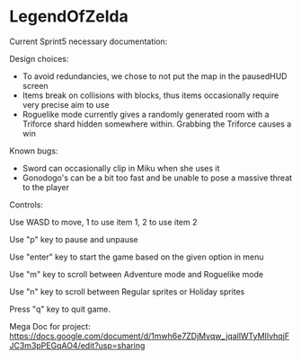 # LegendOfZelda

Current Sprint5 necessary documentation:

Design choices:
- To avoid redundancies, we chose to not put the map in the pausedHUD screen
- Items break on collisions with blocks, thus items occasionally require very precise aim to use
- Roguelike mode currently gives a randomly generated room with a Triforce shard hidden somewhere within. Grabbing the Triforce causes a win

Known bugs: 
- Sword can occasionally clip in Miku when she uses it
- Gonodogo's can be a bit too fast and be unable to pose a massive threat to the player

Controls:

Use WASD to move, 1 to use item 1, 2 to use item 2

Use "p" key to pause and unpause

Use "enter" key to start the game based on the given option in menu

Use "m" key to scroll between Adventure mode and Roguelike mode

Use "n" key to scroll between Regular sprites or Holiday sprites

Press "q" key to quit game.

Mega Doc for project: https://docs.google.com/document/d/1mwh6e7ZDjMvqw_jqallWTyMIIvhqjFJC3m3pPEGqAO4/edit?usp=sharing
